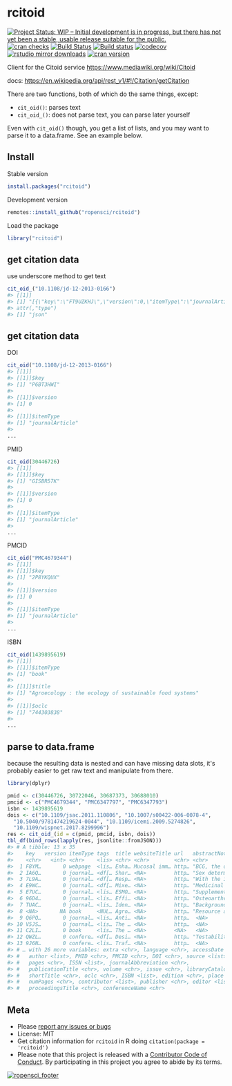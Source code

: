 rcitoid
=========

[![Project Status: WIP – Initial development is in progress, but there has not yet been a stable, usable release suitable for the public.](https://www.repostatus.org/badges/latest/wip.svg)](https://www.repostatus.org/#wip)
[![cran checks](https://cranchecks.info/badges/worst/rcitoid)](https://cranchecks.info/pkgs/rcitoid)
[![Build Status](https://travis-ci.com/ropensci/rcitoid.svg?branch=master)](https://travis-ci.com/ropensci/rcitoid)
[![Build status](https://ci.appveyor.com/api/projects/status/yk8vpcdr1rmi7byy?svg=true)](https://ci.appveyor.com/project/sckott/rcitoid)
[![codecov](https://codecov.io/gh/ropensci/rcitoid/branch/master/graph/badge.svg)](https://codecov.io/gh/ropensci/rcitoid)
[![rstudio mirror downloads](http://cranlogs.r-pkg.org/badges/rcitoid)](https://github.com/metacran/cranlogs.app)
[![cran version](https://www.r-pkg.org/badges/version/rcitoid)](https://cran.r-project.org/package=rcitoid)




Client for the Citoid service <https://www.mediawiki.org/wiki/Citoid>

docs: <https://en.wikipedia.org/api/rest_v1/#!/Citation/getCitation>

There are two functions, both of which do the same things, except:

- `cit_oid()`: parses text
- `cit_oid_()`: does not parse text, you can parse later yourself

Even with `cit_oid()` though, you get a list of lists, and you may
want to parse it to a data.frame. See an example below.

## Install

Stable version


```r
install.packages("rcitoid")
```

Development version


```r
remotes::install_github("ropensci/rcitoid")
```

Load the package



```r
library("rcitoid")
```

## get citation data

use underscore method to get text


```r
cit_oid_("10.1108/jd-12-2013-0166")
#> [[1]]
#> [1] "[{\"key\":\"FT9UZKHJ\",\"version\":0,\"itemType\":\"journalArticle\",\"tags\":[],\"publicationTitle\":\"Journal of Documentation\",\"journalAbbreviation\":\"Journal of Documentation\",\"volume\":\"71\",\"issue\":\"2\",\"language\":\"en\",\"ISSN\":[\"0022-0418\"],\"date\":\"2015-03-09\",\"pages\":\"253–277\",\"DOI\":\"10.1108/JD-12-2013-0166\",\"url\":\"https://www.emerald.com/insight/content/doi/10.1108/JD-12-2013-0166/full/html\",\"title\":\"Setting our bibliographic references free: towards open citation data\",\"libraryCatalog\":\"DOI.org (Crossref)\",\"accessDate\":\"2020-08-21\",\"shortTitle\":\"Setting our bibliographic references free\",\"author\":[[\"Silvio\",\"Peroni\"],[\"Alexander\",\"Dutton\"],[\"Tanya\",\"Gray\"],[\"David\",\"Shotton\"]],\"source\":[\"Zotero\"]}]"
#> attr(,"type")
#> [1] "json"
```

## get citation data

DOI


```r
cit_oid("10.1108/jd-12-2013-0166")
#> [[1]]
#> [[1]]$key
#> [1] "P6BT3HWI"
#> 
#> [[1]]$version
#> [1] 0
#> 
#> [[1]]$itemType
#> [1] "journalArticle"
#> 
...
```

PMID


```r
cit_oid(30446726)
#> [[1]]
#> [[1]]$key
#> [1] "GISBR57K"
#> 
#> [[1]]$version
#> [1] 0
#> 
#> [[1]]$itemType
#> [1] "journalArticle"
#> 
...
```

PMCID


```r
cit_oid("PMC4679344")
#> [[1]]
#> [[1]]$key
#> [1] "2P8YKQUX"
#> 
#> [[1]]$version
#> [1] 0
#> 
#> [[1]]$itemType
#> [1] "journalArticle"
#> 
...
```

ISBN


```r
cit_oid(1439895619)
#> [[1]]
#> [[1]]$itemType
#> [1] "book"
#> 
#> [[1]]$title
#> [1] "Agroecology : the ecology of sustainable food systems"
#> 
#> [[1]]$oclc
#> [1] "744303838"
#> 
...
```

## parse to data.frame

because the resulting data is nested and can have missing data slots,
it's probably easier to get raw text and manipulate from there.


```r
library(dplyr)

pmid <- c(30446726, 30722046, 30687373, 30688010)
pmcid <- c("PMC4679344", "PMC6347797", "PMC6347793")
isbn <- 1439895619
dois <- c("10.1109/jsac.2011.110806", "10.1007/s00422-006-0078-4",
  "10.5040/9781474219624-0044", "10.1109/icemi.2009.5274826",
  "10.1109/wispnet.2017.8299996")
res <- cit_oid_(id = c(pmid, pmcid, isbn, dois))
tbl_df(bind_rows(lapply(res, jsonlite::fromJSON)))
#> # A tibble: 13 x 35
#>    key   version itemType tags  title websiteTitle url   abstractNote date 
#>    <chr>   <int> <chr>    <lis> <chr> <chr>        <chr> <chr>        <chr>
#>  1 F8YM…       0 webpage  <lis… Enha… Mucosal imm… http… "BCG, the o… 2019…
#>  2 IA6Q…       0 journal… <df[… Shar… <NA>         http… "Sex determ… 06 0…
#>  3 7L9A…       0 journal… <df[… Resp… <NA>         http… "With the i… 2018 
#>  4 E9WC…       0 journal… <df[… Mixe… <NA>         http… "Medicinal … 2019…
#>  5 E7UC…       0 journal… <lis… ESMO… <NA>         http… "Supplement… 2016…
#>  6 96D4…       0 journal… <lis… Effi… <NA>         http… "Osteoarthr… 2019 
#>  7 TUAC…       0 journal… <lis… Iden… <NA>         http… "Background… 2019…
#>  8 <NA>       NA book     <NUL… Agro… <NA>         http… "Resource a… <NA> 
#>  9 Q6PQ…       0 journal… <lis… Anti… <NA>         http…  <NA>        2011…
#> 10 V5JS…       0 journal… <lis… The … <NA>         http…  <NA>        2006…
#> 11 C2LI…       0 book     <lis… The … <NA>         <NA>   <NA>        2006 
#> 12 QWZL…       0 confere… <df[… Desi… <NA>         http… "Testabilit… 2009…
#> 13 9J6N…       0 confere… <lis… Traf… <NA>         http…  <NA>        2017…
#> # … with 26 more variables: extra <chr>, language <chr>, accessDate <chr>,
#> #   author <list>, PMID <chr>, PMCID <chr>, DOI <chr>, source <list>,
#> #   pages <chr>, ISSN <list>, journalAbbreviation <chr>,
#> #   publicationTitle <chr>, volume <chr>, issue <chr>, libraryCatalog <chr>,
#> #   shortTitle <chr>, oclc <chr>, ISBN <list>, edition <chr>, place <chr>,
#> #   numPages <chr>, contributor <list>, publisher <chr>, editor <list>,
#> #   proceedingsTitle <chr>, conferenceName <chr>
```

## Meta

* Please [report any issues or bugs](https://github.com/ropensci/rcitoid/issues)
* License: MIT
* Get citation information for `rcitoid` in R doing `citation(package = 'rcitoid')`
* Please note that this project is released with a [Contributor Code of Conduct](CODE_OF_CONDUCT.md). By participating in this project you agree to abide by its terms.


[![ropensci_footer](https://ropensci.org/public_images/github_footer.png)](https://ropensci.org)
